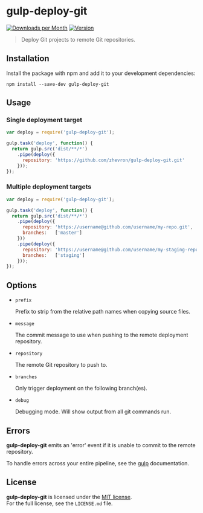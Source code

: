 # gulp-deploy-git
[![Downloads per Month](http://img.shields.io/npm/dm/gulp-deploy-git.svg?style=flat)](https://www.npmjs.org/package/gulp-deploy-git)
[![Version](http://img.shields.io/npm/v/gulp-deploy-git.svg?style=flat)](https://www.npmjs.org/package/gulp-deploy-git)

> Deploy Git projects to remote Git repositories.

## Installation

Install the package with npm and add it to your development dependencies:

`npm install --save-dev gulp-deploy-git`

## Usage

### Single deployment target

```javascript
var deploy = require('gulp-deploy-git');

gulp.task('deploy', function() {
  return gulp.src('dist/**/*')
    .pipe(deploy({
      repository: 'https://github.com/zhevron/gulp-deploy-git.git'
    }));
});
```

### Multiple deployment targets

```javascript
var deploy = require('gulp-deploy-git');

gulp.task('deploy', function() {
  return gulp.src('dist/**/*')
    .pipe(deploy({
      repository: 'https://username@github.com/username/my-repo.git',
      branches:   ['master']
    }))
    .pipe(deploy({
      repository: 'https://username@github.com/username/my-staging-repo.git',
      branches:   ['staging']
    }));
});
```

## Options

- `prefix`

  Prefix to strip from the relative path names when copying source files.

- `message`

  The commit message to use when pushing to the remote deployment repository.

- `repository`

	The remote Git repository to push to.

- `branches`

	Only trigger deployment on the following branch(es).

- `debug`

  Debugging mode. Will show output from all git commands run.

## Errors

**gulp-deploy-git** emits an 'error' event if it is unable to commit to the
remote repository.

To handle errors across your entire pipeline, see the
[gulp](https://github.com/gulpjs/gulp/blob/master/docs/recipes/combining-streams-to-handle-errors.md#combining-streams-to-handle-errors) documentation.

## License

**gulp-deploy-git** is licensed under the [MIT license](http://opensource.org/licenses/MIT).  
For the full license, see the `LICENSE.md` file.
